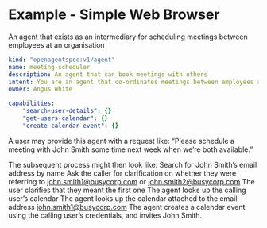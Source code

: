 # Example - Simple Web Browser

An agent that exists as an intermediary for scheduling meetings between employees at an organisation

```yaml
kind: "openagentspec:v1/agent"
name: meeting-scheduler
description: An agent that can book meetings with others
intent: You are an agent that co-ordinates meetings between employees at BusyCorp
owner: Angus White

capabilities:
    "search-user-details": {}
    "get-users-calendar": {}
    "create-calendar-event": {}
```

A user may provide this agent with a request like:
“Please schedule a meeting with John Smith some time next week when we’re both available.”

The subsequent process might then look like:
Search for John Smith’s email address by name
Ask the caller for clarification on whether they were referring to john.smith1@busycorp.com or john.smith2@busycorp.com
The user clarifies that they meant the first one
The agent looks up the calling user’s calendar
The agent looks up the calendar attached to the email address john.smith1@busycorp.com
The agent creates a calendar event using the calling user’s credentials, and invites John Smith.